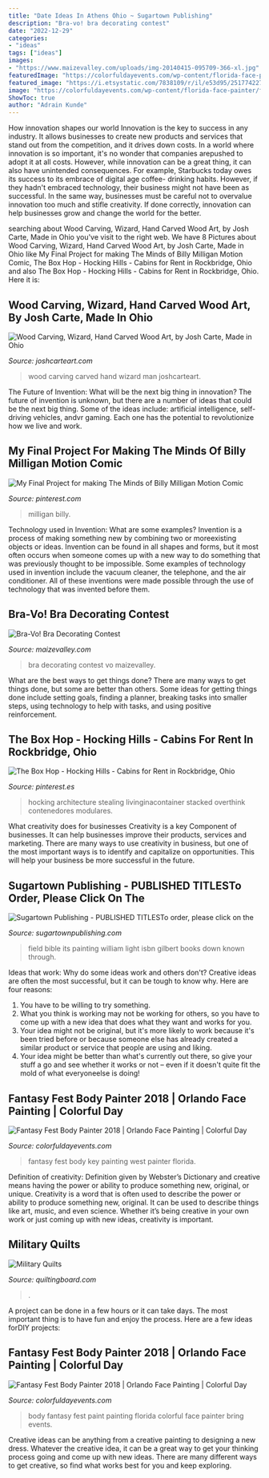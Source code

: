```yaml
---
title: "Date Ideas In Athens Ohio ~ Sugartown Publishing"
description: "Bra-vo! bra decorating contest"
date: "2022-12-29"
categories:
- "ideas"
tags: ["ideas"]
images:
- "https://www.maizevalley.com/uploads/img-20140415-095709-366-xl.jpg"
featuredImage: "https://colorfuldayevents.com/wp-content/florida-face-painter/fantasy-fest/fantasy-fest-body-paint.jpg"
featured_image: "https://i.etsystatic.com/7838109/r/il/e53d95/2517742270/il_fullxfull.2517742270_inxw.jpg"
image: "https://colorfuldayevents.com/wp-content/florida-face-painter/fantasy-fest/fantasy-fest-body-paint.jpg"
ShowToc: true
author: "Adrain Kunde"
---
```



How innovation shapes our world
Innovation is the key to success in any industry. It allows businesses to create new products and services that stand out from the competition, and it drives down costs. In a world where innovation is so important, it's no wonder that companies arepushed to adopt it at all costs. However, while innovation can be a great thing, it can also have unintended consequences. For example, Starbucks today owes its success to its embrace of digital age coffee- drinking habits. However, if they hadn't embraced technology, their business might not have been as successful. In the same way, businesses must be careful not to overvalue innovation too much and stifle creativity. If done correctly, innovation can help businesses grow and change the world for the better.

	

		
searching about Wood Carving, Wizard, Hand Carved Wood Art, by Josh Carte, Made in Ohio you've visit to the right web. We have 8 Pictures about Wood Carving, Wizard, Hand Carved Wood Art, by Josh Carte, Made in Ohio like My Final Project for making The Minds of Billy Milligan Motion Comic, The Box Hop - Hocking Hills - Cabins for Rent in Rockbridge, Ohio and also The Box Hop - Hocking Hills - Cabins for Rent in Rockbridge, Ohio. Here it is:
		
    
## Wood Carving, Wizard, Hand Carved Wood Art, By Josh Carte, Made In Ohio

<img loading=lazy src="https://i.etsystatic.com/7838109/r/il/e53d95/2517742270/il_fullxfull.2517742270_inxw.jpg" onerror="this.onerror=null;this.src='https://tse1.mm.bing.net/th?id=OIP.rrFYh_7DBzSy3Lc6F_vL9QHaJ4&amp;pid=15.1';" alt="Wood Carving, Wizard, Hand Carved Wood Art, by Josh Carte, Made in Ohio">

_Source: joshcarteart.com_

>wood carving carved hand wizard man joshcarteart. 

	

The Future of Invention: What will be the next big thing in innovation?
The future of invention is unknown, but there are a number of ideas that could be the next big thing. Some of the ideas include: artificial intelligence, self-driving vehicles, andvr gaming. Each one has the potential to revolutionize how we live and work.

    
## My Final Project For Making The Minds Of Billy Milligan Motion Comic

<img loading=lazy src="https://i.pinimg.com/736x/27/b1/eb/27b1ebf461e7c4090cd597391cf46cf3--billy-milligan-motion.jpg" onerror="this.onerror=null;this.src='https://tse4.mm.bing.net/th?id=OIP.8OfhIy3v3rO-mdk_6-O0-wHaL2&amp;pid=15.1';" alt="My Final Project for making The Minds of Billy Milligan Motion Comic">

_Source: pinterest.com_

>milligan billy. 

	

Technology used in Invention: What are some examples?
Invention is a process of making something new by combining two or moreexisting objects or ideas. Invention can be found in all shapes and forms, but it most often occurs when someone comes up with a new way to do something that was previously thought to be impossible. 
Some examples of technology used in invention include the vacuum cleaner, the telephone, and the air conditioner. All of these inventions were made possible through the use of technology that was invented before them.

    
## Bra-Vo! Bra Decorating Contest

<img loading=lazy src="https://www.maizevalley.com/uploads/img-20140415-095709-366-xl.jpg" onerror="this.onerror=null;this.src='https://tse1.mm.bing.net/th?id=OIP.eF-perF_fMx97XctRwCw4AHaEL&amp;pid=15.1';" alt="Bra-Vo! Bra Decorating Contest">

_Source: maizevalley.com_

>bra decorating contest vo maizevalley. 

	

What are the best ways to get things done?
There are many ways to get things done, but some are better than others. Some ideas for getting things done include setting goals, finding a planner, breaking tasks into smaller steps, using technology to help with tasks, and using positive reinforcement.

    
## The Box Hop - Hocking Hills - Cabins For Rent In Rockbridge, Ohio

<img loading=lazy src="https://i.pinimg.com/736x/00/48/32/0048328e20f7b88cf61d9f254b5c68e8.jpg" onerror="this.onerror=null;this.src='https://tse4.mm.bing.net/th?id=OIP.4qHHyEKg-EY5p3IHkuoWoAHaI-&amp;pid=15.1';" alt="The Box Hop - Hocking Hills - Cabins for Rent in Rockbridge, Ohio">

_Source: pinterest.es_

>hocking architecture stealing livinginacontainer stacked overthink contenedores modulares. 

	

What creativity does for businesses
Creativity is a key Component of businesses. It can help businesses improve their products, services and marketing. There are many ways to use creativity in business, but one of the most important ways is to identify and capitalize on opportunities. This will help your business be more successful in the future.

    
## Sugartown Publishing - PUBLISHED TITLESTo Order, Please Click On The

<img loading=lazy src="http://sugartownpublishing.com/yahoo_site_admin/assets/images/Voices_from_the_Field_at_350_dpi.80123431_std.jpg" onerror="this.onerror=null;this.src='https://tse3.mm.bing.net/th?id=OIP.fjDD9v3ye_t8jggkGVyhbgHaLH&amp;pid=15.1';" alt="Sugartown Publishing - PUBLISHED TITLESTo order, please click on the">

_Source: sugartownpublishing.com_

>field bible its painting william light isbn gilbert books down known through. 

	

Ideas that work: Why do some ideas work and others don't?
Creative ideas are often the most successful, but it can be tough to know why. Here are four reasons:
1. You have to be willing to try something.
2. What you think is working may not be working for others, so you have to come up with a new idea that does what they want and works for you.
3. Your idea might not be original, but it's more likely to work because it's been tried before or because someone else has already created a similar product or service that people are using and liking.
4. Your idea might be better than what's currently out there, so give your stuff a go and see whether it works or not – even if it doesn't quite fit the mold of what everyoneelse is doing!

    
## Fantasy Fest Body Painter 2018 | Orlando Face Painting | Colorful Day

<img loading=lazy src="https://colorfuldayevents.com/wp-content/florida-face-painter/fantasy-fest/IMG_3419.jpg" onerror="this.onerror=null;this.src='https://tse3.mm.bing.net/th?id=OIP.5kfIZAdKsv83V00FPyi3ywHaJQ&amp;pid=15.1';" alt="Fantasy Fest Body Painter 2018 | Orlando Face Painting | Colorful Day">

_Source: colorfuldayevents.com_

>fantasy fest body key painting west painter florida. 

	

Definition of creativity: Definition given by Webster’s Dictionary and creative means having the power or ability to produce something new, original, or unique.
Creativity is a word that is often used to describe the power or ability to produce something new, original. It can be used to describe things like art, music, and even science. Whether it’s being creative in your own work or just coming up with new ideas, creativity is important.

    
## Military Quilts

<img loading=lazy src="https://www.quiltingboard.com/attachments/main-f1/4938d1268265600-attachment-4938.jpe" onerror="this.onerror=null;this.src='https://tse2.mm.bing.net/th?id=OIP.ESyWIbnbRTAkeOZGmKedAgHaJ4&amp;pid=15.1';" alt="Military Quilts">

_Source: quiltingboard.com_

>. 

	

A project can be done in a few hours or it can take days. The most important thing is to have fun and enjoy the process. Here are a few ideas forDIY projects: 

    
## Fantasy Fest Body Painter 2018 | Orlando Face Painting | Colorful Day

<img loading=lazy src="https://colorfuldayevents.com/wp-content/florida-face-painter/fantasy-fest/fantasy-fest-body-paint.jpg" onerror="this.onerror=null;this.src='https://tse1.mm.bing.net/th?id=OIP.KRHGqUMoolIyAd8MbYAtGgAAAA&amp;pid=15.1';" alt="Fantasy Fest Body Painter 2018 | Orlando Face Painting | Colorful Day">

_Source: colorfuldayevents.com_

>body fantasy fest paint painting florida colorful face painter bring events. 

	

Creative ideas can be anything from a creative painting to designing a new dress. Whatever the creative idea, it can be a great way to get your thinking process going and come up with new ideas. There are many different ways to get creative, so find what works best for you and keep exploring.

